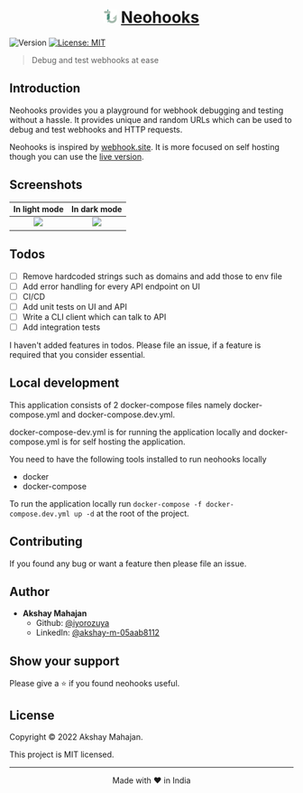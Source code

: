 <h1 align="center">
  <img src="screenshots/logo.svg" height="24" width="24" />
  <a href="https://neohooks.site" target="_blank">
    Neohooks
  </a>
</h1>
<p>
  <img alt="Version" src="https://img.shields.io/badge/version-0.5.1-gree.svg?cacheSeconds=2592000" />
  <a href="#" target="_blank">
    <img alt="License: MIT" src="https://img.shields.io/badge/License-MIT-yellow.svg" />
  </a>
</p>

> Debug and test webhooks at ease

## Introduction

Neohooks provides you a playground for webhook debugging and testing without a hassle. It provides unique and random URLs which can be used to debug and test webhooks and HTTP requests.

Neohooks is inspired by [webhook.site](https://webhook.site). It is more focused on self hosting though you can use the [live version](https://neohooks.site).

## Screenshots

In light mode                                                                     |  In dark mode
:--------------------------------------------------------------------------------:|:--------------------------------------------------------------------------------:
![](https://github.com/iyorozuya/neohooks/raw/master/screenshots/light-mode.png)  |  ![](https://github.com/iyorozuya/neohooks/raw/master/screenshots/dark-mode.png)

## Todos

- [ ] Remove hardcoded strings such as domains and add those to env file
- [ ] Add error handling for every API endpoint on UI
- [ ] CI/CD 
- [ ] Add unit tests on UI and API
- [ ] Write a CLI client which can talk to API
- [ ] Add integration tests

I haven't added features in todos. Please file an issue, if a feature is required that you consider essential.

## Local development

This application consists of 2 docker-compose files namely docker-compose.yml and docker-compose.dev.yml.

docker-compose-dev.yml is for running the application locally and docker-compose.yml is for self hosting the application.

You need to have the following tools installed to run neohooks locally
- docker
- docker-compose

To run the application locally run
```docker-compose -f docker-compose.dev.yml up -d```
 at the root of the project.

## Contributing

If you found any bug or want a feature then please file an issue.

## Author

- **Akshay Mahajan**
  - Github: [@iyorozuya](https://github.com/iyorozuya)
  - LinkedIn: [@akshay-m-05aab8112](https://linkedin.com/in/akshay-m-05aab8112)

## Show your support

Please give a ⭐️ if you found neohooks useful.

## License

Copyright © 2022 Akshay Mahajan.

This project is MIT licensed.

<hr />

<p align="center">Made with ❤️ in India</p>

